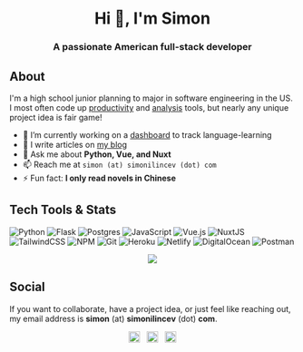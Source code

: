 <h1 align="center">Hi 👋, I'm Simon</h1>
<h3 align="center">A passionate American full-stack developer</h3>

## About

I'm a high school junior planning to major in software engineering in the US. I most often code up [productivity](https://github.com/Destaq/life-calendar) and [analysis](https://github.com/Destaq/language-statistics) tools, but nearly any unique project idea is fair game!

- 🔭  I’m currently working on a [dashboard](https://github.com/Destaq/language-learning-dashboard) to track language-learning
- 📝  I  write articles on [my blog](https://simonilincev.com/blog/)
- 💬  Ask me about **Python, Vue, and Nuxt**
- 📫  Reach me at `simon (at) simonilincev (dot) com`
- ⚡  Fun fact: **I only read novels in Chinese**

## Tech Tools & Stats
![Python](https://img.shields.io/badge/python-%2314354C.svg?style=for-the-badge&logo=python&logoColor=white)
![Flask](https://img.shields.io/badge/flask-%23000.svg?style=for-the-badge&logo=flask&logoColor=white)
![Postgres](https://img.shields.io/badge/postgres-%23316192.svg?style=for-the-badge&logo=postgresql&logoColor=white)
![JavaScript](https://img.shields.io/badge/javascript-%23323330.svg?style=for-the-badge&logo=javascript&logoColor=%23F7DF1E)
![Vue.js](https://img.shields.io/badge/vuejs-%2335495e.svg?style=for-the-badge&logo=vuedotjs&logoColor=%234FC08D)
![NuxtJS](https://img.shields.io/badge/Nuxt-black?style=for-the-badge&logo=nuxt.js&logoColor=white)
![TailwindCSS](https://img.shields.io/badge/tailwindcss-%2338B2AC.svg?style=for-the-badge&logo=tailwind-css&logoColor=white)
![NPM](https://img.shields.io/badge/NPM-%23000000.svg?style=for-the-badge&logo=npm&logoColor=white)
![Git](https://img.shields.io/badge/git-%23F05033.svg?style=for-the-badge&logo=git&logoColor=white)
![Heroku](https://img.shields.io/badge/heroku-%23430098.svg?style=for-the-badge&logo=heroku&logoColor=white)
![Netlify](https://img.shields.io/badge/netlify-%23000000.svg?style=for-the-badge&logo=netlify&logoColor=#00C7B7)
![DigitalOcean](https://img.shields.io/badge/DigitalOcean-%230167ff.svg?style=for-the-badge&logo=digitalOcean&logoColor=white)
![Postman](https://img.shields.io/badge/Postman-FF6C37?style=for-the-badge&logo=postman&logoColor=white)

<p align="center"> <img src="https://github-readme-stats.vercel.app/api?username=destaq&show_icons=true" /> </p>

<!-- <p align="center"> <img src="https://github-readme-streak-stats.herokuapp.com?user=destaq&theme=vue&currStreakNum=3180EC&ring=3180EC&fire=3180EC&sideNums=3180EC" /> </p> -->
  
## Social
If you want to collaborate, have a project idea, or just feel like reaching out, my email address is **simon** (at) **simonilincev** (dot) **com**.
<p align="center">
<a href="https://stackoverflow.com/users/12876940/destaq" target="blank"><img align="center" src="https://cdn.jsdelivr.net/npm/simple-icons@3.0.1/icons/stackoverflow.svg" alt="destaq" height="20" width="20" /></a>
  &nbsp;
<a href="mailto:simon@simonilincev.com" target="blank"><img align="center" src="https://cdn.jsdelivr.net/npm/simple-icons@3.0.1/icons/gmail.svg" alt="Destaq" height="20" width="20" /></a>
  &nbsp;
<a href="https://github.com/Destaq" target="blank"><img align="center" src="https://cdn.jsdelivr.net/npm/simple-icons@3.0.1/icons/github.svg" alt="Destaq" height="20" width="20" /></a>
</p>
